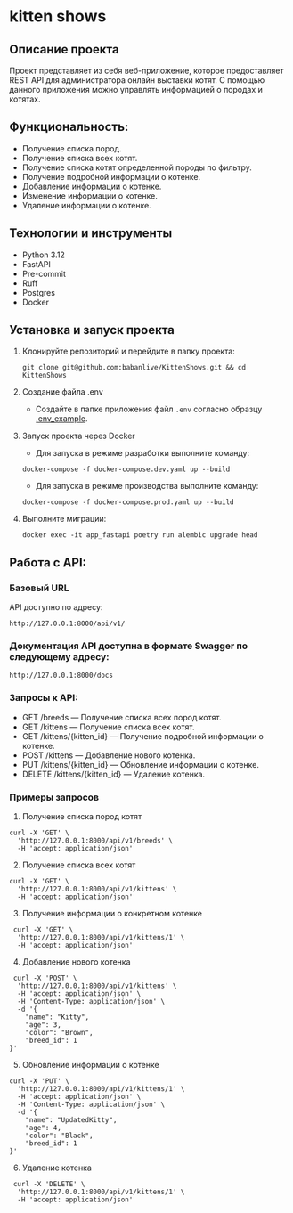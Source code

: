 # kitten shows

## Описание проекта

Проект представляет из себя веб-приложение, которое предоставляет REST API для администратора онлайн выставки котят. С помощью данного приложения можно управлять информацией о породах и котятах.

## Функциональность:

- Получение списка пород.
- Получение списка всех котят.
- Получение списка котят определенной породы по фильтру.
- Получение подробной информации о котенке.
- Добавление информации о котенке.
- Изменение информации о котенке.
- Удаление информации о котенке.

## Технологии и инструменты

- Python 3.12
- FastAPI
- Pre-commit
- Ruff
- Postgres
- Docker

## Установка и запуск проекта

1. Клонируйте репозиторий и перейдите в папку проекта:

    ```shell
    git clone git@github.com:babanlive/KittenShows.git && cd KittenShows
    ```

2. Создание файла .env
   - Создайте в папке приложения файл `.env` согласно образцу [.env_example](.env.example).

3. Запуск проекта через Docker
   - Для запуска в режиме разработки выполните команду:

    ```shell
    docker-compose -f docker-compose.dev.yaml up --build
    ```

   - Для запуска в режиме производства выполните команду:

    ```shell
    docker-compose -f docker-compose.prod.yaml up --build
    ```

4. Выполните миграции:

    ```shell
    docker exec -it app_fastapi poetry run alembic upgrade head
    ```

## Работа с API:

### Базовый URL

API доступно по адресу:

```shell
http://127.0.0.1:8000/api/v1/
```

### Документация API доступна в формате Swagger по следующему адресу:

```shell
http://127.0.0.1:8000/docs
```
### Запросы к API:

- GET /breeds — Получение списка всех пород котят.
- GET /kittens — Получение списка всех котят.
- GET /kittens/{kitten_id} — Получение подробной информации о котенке.
- POST /kittens — Добавление нового котенка.
- PUT /kittens/{kitten_id} — Обновление информации о котенке.
- DELETE /kittens/{kitten_id} — Удаление котенка.


### Примеры запросов
1. Получение списка пород котят

```shell
curl -X 'GET' \
  'http://127.0.0.1:8000/api/v1/breeds' \
  -H 'accept: application/json'
  ```

2. Получение списка всех котят
```shell
curl -X 'GET' \
  'http://127.0.0.1:8000/api/v1/kittens' \
  -H 'accept: application/json'
 ```

 3. Получение информации о конкретном котенке

```shell
 curl -X 'GET' \
  'http://127.0.0.1:8000/api/v1/kittens/1' \
  -H 'accept: application/json'
 ```

4. Добавление нового котенка

```shell
 curl -X 'POST' \
  'http://127.0.0.1:8000/api/v1/kittens' \
  -H 'accept: application/json' \
  -H 'Content-Type: application/json' \
  -d '{
    "name": "Kitty",
    "age": 3,
    "color": "Brown",
    "breed_id": 1
}'
 ```

 5. Обновление информации о котенке

```shell
curl -X 'PUT' \
  'http://127.0.0.1:8000/api/v1/kittens/1' \
  -H 'accept: application/json' \
  -H 'Content-Type: application/json' \
  -d '{
    "name": "UpdatedKitty",
    "age": 4,
    "color": "Black",
    "breed_id": 1
}'
 ```
6. Удаление котенка

```shell
 curl -X 'DELETE' \
  'http://127.0.0.1:8000/api/v1/kittens/1' \
  -H 'accept: application/json'
 ```

